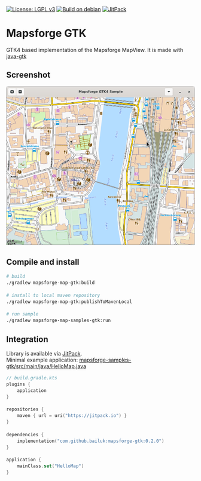 [![License: LGPL v3](https://img.shields.io/badge/License-LGPL%20v3-blue.svg)](http://www.gnu.org/licenses/lgpl-3.0)
[![Build on debian](https://github.com/bailuk/mapsforge-gtk/actions/workflows/build-on-debian.yml/badge.svg)](https://github.com/bailuk/mapsforge-gtk/actions/workflows/build-on-debian.yml)
[![JitPack](https://jitpack.io/v/bailuk/mapsforge-gtk.svg)](https://jitpack.io/#bailuk/mapsforge-gtk)

# Mapsforge GTK

GTK4 based implementation of the Mapsforge MapView. It is made with [java-gtk](https://github.com/bailuk/java-gtk)


## Screenshot

![Desktop GTK4](doc/screenshot.png)


## Compile and install

```bash
# build
./gradlew mapsforge-map-gtk:build

# install to local maven repository 
./gradlew mapsforge-map-gtk:publishToMavenLocal

# run sample
./gradlew mapsforge-map-samples-gtk:run
```


## Integration

Library is available via [JitPack](https://jitpack.io/#bailuk/mapsforge-gtk).  
Minimal example application: [mapsforge-samples-gtk/src/main/java/HelloMap.java](mapsforge-samples-gtk/src/main/java/HelloMap.java)

```kotlin
// build.gradle.kts
plugins {
    application
}

repositories {
    maven { url = uri("https://jitpack.io") }
}

dependencies {
    implementation("com.github.bailuk:mapsforge-gtk:0.2.0")
}

application {
    mainClass.set("HelloMap")
}
```
